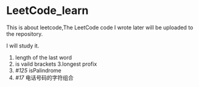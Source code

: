 # LeetCode_learn
   This is about leetcode,The LeetCode code I wrote later will be uploaded to the repository.
   
   I will study it.
   1. length of the last word
   2. is vaild brackets
   3.longest profix
   4. *\#125* isPalindrome
   5. *\#17* 电话号码的字符组合
